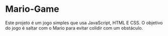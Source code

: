 # Mario-Game

Este projeto é um jogo simples que usa JavaScript, HTML E CSS. O objetivo do jogo é saltar com o Mario para evitar colidir com um obstáculo.
